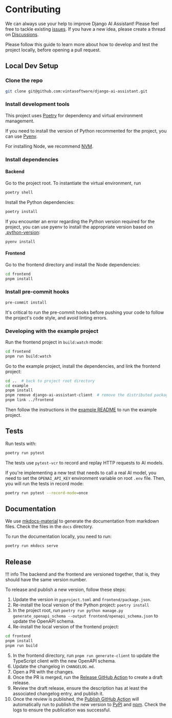# Contributing

We can always use your help to improve Django AI Assistant! Please feel free to tackle existing [issues](https://github.com/vintasoftware/django-ai-assistant/issues). If you have a new idea, please create a thread on [Discussions](https://github.com/vintasoftware/django-ai-assistant/discussions).

Please follow this guide to learn more about how to develop and test the project locally, before opening a pull request.

## Local Dev Setup

### Clone the repo

```bash
git clone git@github.com:vintasoftware/django-ai-assistant.git
```

### Install development tools

This project uses [Poetry](https://python-poetry.org/docs/) for dependency and virtual environment management.

If you need to install the version of Python recommented for the project, you can use [Pyenv](https://github.com/pyenv/pyenv).

For installing Node, we recommend [NVM](https://github.com/nvm-sh/nvm).

### Install dependencies

#### Backend

Go to the project root. To instantiate the virtual environment, run

```bash
poetry shell
```

Install the Python dependencies:

```bash
poetry install
```

If you encounter an error regarding the Python version required for the project, you can use pyenv to install the appropriate version based on [.python-version](.python-version):

```bash
pyenv install
```


#### Frontend

Go to the frontend directory and install the Node dependencies:

```bash
cd frontend
pnpm install
```

### Install pre-commit hooks

```bash
pre-commit install
```

It's critical to run the pre-commit hooks before pushing your code to follow the project's code style, and avoid linting errors.

### Developing with the example project

Run the frontend project in `build:watch` mode:

```bash
cd frontend
pnpm run build:watch
```

Go to the example project, install the dependencies, and link the frontend project:

```bash
cd ..  # back to project root directory
cd example
pnpm install
pnpm remove django-ai-assistant-client  # remove the distributed package to use the local one
pnpm link ../frontend
```

Then follow the instructions in the [example README](https://github.com/vintasoftware/django-ai-assistant/tree/main/example#running) to run the example project.

## Tests

Run tests with:

```bash
poetry run pytest
```

The tests use `pytest-vcr` to record and replay HTTP requests to AI models.

If you're implementing a new test that needs to call a real AI model, you need to set the `OPENAI_API_KEY` environment variable on root `.env` file.
Then, you will run the tests in record mode:

```bash
poetry run pytest --record-mode=once
```

## Documentation

We use [mkdocs-material](https://squidfunk.github.io/mkdocs-material/) to generate the documentation from markdown files.
Check the files in the `docs` directory.

To run the documentation locally, you need to run:

```bash
poetry run mkdocs serve
```

## Release

!!! info
    The backend and the frontend are versioned together, that is, they should have the same version number.

To release and publish a new version, follow these steps:

1. Update the version in `pyproject.toml` and `frontend/package.json`.
2. Re-install the local version of the Python project: `poetry install`
3. In the project root, run `poetry run python manage.py generate_openapi_schema --output frontend/openapi_schema.json` to update the OpenAPI schema.
4. Re-install the local version of the frontend project:
```bash
cd frontend
pnpm install
pnpm run build
```
5. In the frontend directory, run `pnpm run generate-client` to update the TypeScript client with the new OpenAPI schema.
6. Update the changelog in `CHANGELOG.md`.
7. Open a PR with the changes.
8. Once the PR is merged, run the [Release GitHub Action](https://github.com/vintasoftware/django-ai-assistant/actions/workflows/release.yml) to create a draft release.
9. Review the draft release, ensure the description has at least the associated changelog entry, and publish it.
10. Once the review is published, the [Publish GitHub Action](https://github.com/vintasoftware/django-ai-assistant/actions/workflows/publish.yml) will automatically run to publish the new version to [PyPI](https://pypi.org/project/django-ai-assistant) and [npm](https://www.npmjs.com/package/django-ai-assistant-client). Check the logs to ensure the publication was successful.

